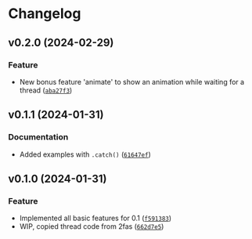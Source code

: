 # Changelog

<!--next-version-placeholder-->

## v0.2.0 (2024-02-29)

### Feature

* New bonus feature 'animate' to show an animation while waiting for a thread ([`aba27f3`](https://github.com/robinvandernoord/threadful/commit/aba27f3a9d11b9ee6952d04c6bdce93daaefc286))

## v0.1.1 (2024-01-31)

### Documentation

* Added examples with `.catch()` ([`61647ef`](https://github.com/robinvandernoord/threadful/commit/61647efa7d78fafd4b2531d2410f51c81b5e9a3a))

## v0.1.0 (2024-01-31)

### Feature

* Implemented all basic features for 0.1 ([`f591383`](https://github.com/robinvandernoord/threadful/commit/f59138321fbd7b0740984b3fb00031676af9a687))
* WIP, copied thread code from 2fas ([`662d7e5`](https://github.com/robinvandernoord/threadful/commit/662d7e52ba9219d0a3683312c08f6d9ed8fc552e))
